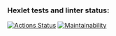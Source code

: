 ### Hexlet tests and linter status:
[![Actions Status](https://github.com/Sentenzos/java-project-71/actions/workflows/hexlet-check.yml/badge.svg)](https://github.com/Sentenzos/java-project-71/actions)
[![Maintainability](https://api.codeclimate.com/v1/badges/cfd54389af6a4f313bad/maintainability)](https://codeclimate.com/github/Sentenzos/java-project-71/maintainability)
